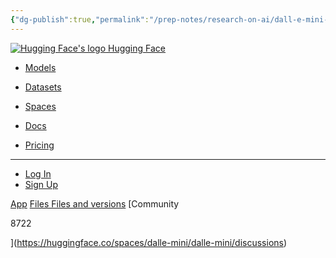 ```yaml
---
{"dg-publish":true,"permalink":"/prep-notes/research-on-ai/dall-e-mini-by-craiyon-com-on-hugging-face/","dgHomeLink":true,"dgPassFrontmatter":false}
---
```


 [![Hugging Face's logo](https://huggingface.co/front/assets/huggingface_logo-noborder.svg) Hugging Face](https://huggingface.co/)

-   [Models](https://huggingface.co/models)
-   [Datasets](https://huggingface.co/datasets)
-   [Spaces](https://huggingface.co/spaces)
-   [Docs](https://huggingface.co/docs)

-   [Pricing](https://huggingface.co/pricing)

-   ---
    
-   [Log In](https://huggingface.co/login)
-   [Sign Up](https://huggingface.co/join)

[App](https://huggingface.co/spaces/dalle-mini/dalle-mini) [Files Files and versions](https://huggingface.co/spaces/dalle-mini/dalle-mini/tree/main) [Community

8722

](https://huggingface.co/spaces/dalle-mini/dalle-mini/discussions)